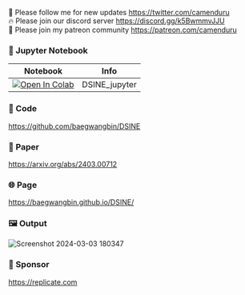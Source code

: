 🐣 Please follow me for new updates https://twitter.com/camenduru <br />
🔥 Please join our discord server https://discord.gg/k5BwmmvJJU <br />
🥳 Please join my patreon community https://patreon.com/camenduru <br />

### 🍊 Jupyter Notebook

| Notebook | Info
| --- | --- |
[![Open In Colab](https://colab.research.google.com/assets/colab-badge.svg)](https://colab.research.google.com/github/camenduru/DSINE-jupyter/blob/main/DSINE_jupyter.ipynb) | DSINE_jupyter

### 🧬 Code
https://github.com/baegwangbin/DSINE

### 📄 Paper
https://arxiv.org/abs/2403.00712

### 🌐 Page
https://baegwangbin.github.io/DSINE/

### 🖼 Output
![Screenshot 2024-03-03 180347](https://github.com/camenduru/DSINE-jupyter/assets/54370274/cb8992e0-2e03-44e9-b060-844e35d68559)

### 🏢 Sponsor
https://replicate.com
